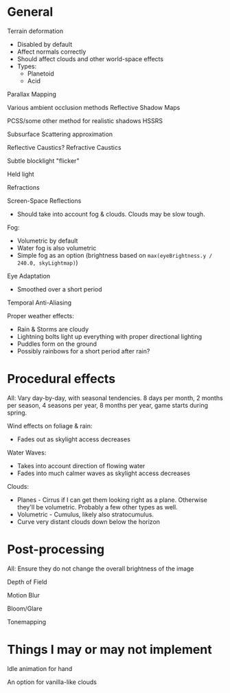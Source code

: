 # General

Terrain deformation
* Disabled by default
* Affect normals correctly
* Should affect clouds and other world-space effects
* Types:
  * Planetoid
  * Acid

Parallax Mapping

Various ambient occlusion methods
Reflective Shadow Maps

PCSS/some other method for realistic shadows
HSSRS

Subsurface Scattering approximation

Reflective Caustics?
Refractive Caustics

Subtle blocklight "flicker"

Held light

Refractions

Screen-Space Reflections
* Should take into account fog & clouds. Clouds may be slow tough.

Fog:
* Volumetric by default
* Water fog is also volumetric
* Simple fog as an option (brightness based on `max(eyeBrightness.y / 240.0, skyLightmap)`)

Eye Adaptation
* Smoothed over a short period

Temporal Anti-Aliasing

Proper weather effects:
* Rain & Storms are cloudy
* Lightning bolts light up everything with proper directional lighting
* Puddles form on the ground
* Possibly rainbows for a short period after rain?

# Procedural effects

All: Vary day-by-day, with seasonal tendencies. 8 days per month, 2 months per season, 4 seasons per year, 8 months per year, game starts during spring.

Wind effects on foliage & rain:
* Fades out as skylight access decreases

Water Waves:
* Takes into account direction of flowing water
* Fades into much calmer waves as skylight access decreases

Clouds:
* Planes - Cirrus if I can get them looking right as a plane. Otherwise they'll be volumetric. Probably a few other types as well.
* Volumetric - Cumulus, likely also stratocumulus.
* Curve very distant clouds down below the horizon

# Post-processing

All: Ensure they do not change the overall brightness of the image

Depth of Field

Motion Blur

Bloom/Glare

Tonemapping

# Things I may or may not implement

Idle animation for hand

An option for vanilla-like clouds
